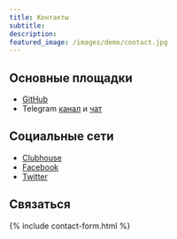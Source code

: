 ```yaml
---
title: Контакты
subtitle: 
description: 
featured_image: /images/demo/contact.jpg
---
```


## Основные площадки
* [GitHub](https://github.com/Code-for-Russia)
* Telegram [канал](https://t.me/code_for_russia) и [чат](https://t.me/joinchat/b_UceKdHd3szMDk6)

## Социальные сети
* [Clubhouse](https://www.joinclubhouse.com/club/code-for-russia)
* [Facebook](https://www.facebook.com/groups/codeforrussia)
* [Twitter](https://twitter.com/CodeRussia)

## Связаться
{% include contact-form.html %}

